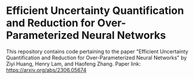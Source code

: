 # Efficient Uncertainty Quantification and Reduction for Over-Parameterized Neural Networks

This repository contains code pertaining to the paper 
"Efficient Uncertainty Quantification and Reduction for Over-Parameterized Neural Networks" 
by Ziyi Huang, Henry Lam, and Haofeng Zhang. Paper link: https://arxiv.org/abs/2306.05674
